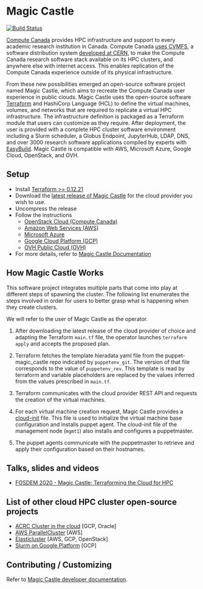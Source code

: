 # Magic Castle

[![Build Status](https://travis-ci.com/ComputeCanada/magic_castle.svg?branch=master)](https://travis-ci.com/ComputeCanada/magic_castle)

[Compute Canada](https://www.computecanada.ca/) provides HPC infrastructure and support to every academic research institution in Canada. Compute Canada [uses CVMFS](https://docs.computecanada.ca/wiki/Accessing_CVMFS), a software distribution system [developed at CERN](https://cernvm.cern.ch/portal/filesystem), to make the Compute Canada research software stack available on its HPC clusters, and anywhere else with internet access. This enables replication of the Compute Canada experience outside of its physical infrastructure.

From these new possibilities emerged an open-source software project named Magic Castle, which aims to recreate the Compute Canada user experience in public clouds. Magic Castle uses the open-source software [Terraform](https://www.terraform.io) and HashiCorp Language (HCL) to define the virtual machines, volumes, and networks that are required to replicate a virtual HPC infrastructure. The infrastructure definition is packaged as a Terraform module that users can customize as they require. After deployment, the user is provided with a complete HPC cluster software environment including a Slurm scheduler, a Globus Endpoint, JupyterHub, LDAP, DNS, and over 3000 research software applications compiled by experts with [EasyBuild](https://github.com/easybuilders/easybuild). Magic Castle is compatible with AWS, Microsoft Azure, Google Cloud, OpenStack, and OVH.

## Setup

- Install [Terraform >= 0.12.21](https://www.terraform.io/downloads.html)
- Download the [latest release of Magic Castle](https://github.com/ComputeCanada/magic_castle/releases) for the cloud provider you wish to use.
- Uncompress the release
- Follow the instructions 
  - [OpenStack Cloud (Compute Canada)](openstack/README.md)
  - [Amazon Web Services (AWS)](aws/README.md)
  - [Microsoft Azure](azure/README.md)
  - [Google Cloud Platform (GCP)](gcp/README.md)
  - [OVH Public Cloud (OVH)](ovh/README.md)
- For more details, refer to [Magic Castle Documentation](docs)

## How Magic Castle Works

This software project integrates multiple parts that come into play at 
different steps of spawning the cluster. The following list 
enumerates the steps involved in order for users to better
grasp what is happening when they create clusters.

We will refer to the user of Magic Castle as the operator.

1. After downloading the latest release of the cloud provider of choice
and adapting the Terraform `main.tf` file, the operator launches 
`terraform apply` and accepts the proposed plan.

2. Terraform fetches the template hieradata yaml file from the 
puppet-magic_castle repo indicated by `puppetenv_git`. The version 
of that file corresponds to the value of `puppetenv_rev`. This template 
is read by terraform and variable placeholders are replaced by the values 
inferred from the values prescribed in `main.tf`.

3. Terraform communicates with the cloud provider REST API and requests the creation of the virtual machines.

4. For each virtual machine creation request, Magic Castle
provides a [cloud-init](https://cloudinit.readthedocs.io/en/latest/) file. This
file is used to initialize the virtual machine base configuration and installs 
puppet agent. The cloud-init file of the management node (`mgmt1`) also installs and configures
a puppetmaster. 

5. The puppet agents communicate with the puppetmaster to retrieve
and apply their configuration based on their hostnames. 

## Talks, slides and videos

- [FOSDEM 2020 - Magic Castle: Terraforming the Cloud for HPC](https://fosdem.org/2020/schedule/event/magic_castle/)

## List of other cloud HPC cluster open-source projects

- [ACRC Cluster in the cloud](https://github.com/ACRC/cluster-in-the-cloud) [GCP, Oracle]
- [AWS ParallelCluster](https://github.com/aws/aws-parallelcluster) [AWS]
- [Elasticluster](https://github.com/elasticluster/elasticluster) [AWS, GCP, OpenStack]
- [Slurm on Google Platform](https://github.com/SchedMD/slurm-gcp) [GCP]

## Contributing / Customizing

Refer to [Magic Castle developer documentation](docs/developers.md).
